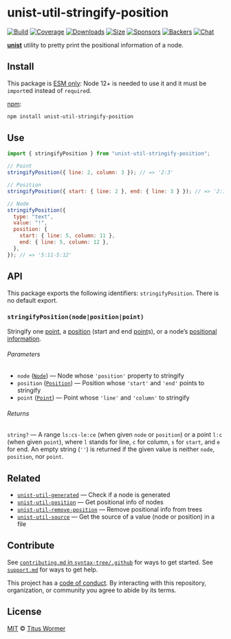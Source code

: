 # unist-util-stringify-position

[![Build][build-badge]][build] [![Coverage][coverage-badge]][coverage]
[![Downloads][downloads-badge]][downloads] [![Size][size-badge]][size]
[![Sponsors][sponsors-badge]][collective]
[![Backers][backers-badge]][collective] [![Chat][chat-badge]][chat]

[**unist**][unist] utility to pretty print the positional information of a node.

## Install

This package is
[ESM only](https://gist.github.com/sindresorhus/a39789f98801d908bbc7ff3ecc99d99c):
Node 12+ is needed to use it and it must be `import`ed instead of `require`d.

[npm][npm]:

```sh
npm install unist-util-stringify-position
```

## Use

```js
import { stringifyPosition } from "unist-util-stringify-position";

// Point
stringifyPosition({ line: 2, column: 3 }); // => '2:3'

// Position
stringifyPosition({ start: { line: 2 }, end: { line: 3 } }); // => '2:1-3:1'

// Node
stringifyPosition({
  type: "text",
  value: "!",
  position: {
    start: { line: 5, column: 11 },
    end: { line: 5, column: 12 },
  },
}); // => '5:11-5:12'
```

## API

This package exports the following identifiers: `stringifyPosition`. There is no
default export.

### `stringifyPosition(node|position|point)`

Stringify one [point][point], a [position][position] (start and end
[point][point]s), or a node’s [positional information][positional-information].

###### Parameters

- `node` ([`Node`][node]) — Node whose `'position'` property to stringify
- `position` ([`Position`][position]) — Position whose `'start'` and `'end'`
  points to stringify
- `point` ([`Point`][point]) — Point whose `'line'` and `'column'` to stringify

###### Returns

`string?` — A range `ls:cs-le:ce` (when given `node` or `position`) or a point
`l:c` (when given `point`), where `l` stands for line, `c` for column, `s` for
`start`, and `e` for end. An empty string (`''`) is returned if the given value
is neither `node`, `position`, nor `point`.

## Related

- [`unist-util-generated`](https://github.com/syntax-tree/unist-util-generated)
  — Check if a node is generated
- [`unist-util-position`](https://github.com/syntax-tree/unist-util-position) —
  Get positional info of nodes
- [`unist-util-remove-position`](https://github.com/syntax-tree/unist-util-remove-position)
  — Remove positional info from trees
- [`unist-util-source`](https://github.com/syntax-tree/unist-util-source) — Get
  the source of a value (node or position) in a file

## Contribute

See [`contributing.md` in `syntax-tree/.github`][contributing] for ways to get
started. See [`support.md`][support] for ways to get help.

This project has a [code of conduct][coc]. By interacting with this repository,
organization, or community you agree to abide by its terms.

## License

[MIT][license] © [Titus Wormer][author]

<!-- Definition -->

[build-badge]: https://github.com/syntax-tree/unist-util-stringify-position/workflows/main/badge.svg
[build]: https://github.com/syntax-tree/unist-util-stringify-position/actions
[coverage-badge]: https://img.shields.io/codecov/c/github/syntax-tree/unist-util-stringify-position.svg
[coverage]: https://codecov.io/github/syntax-tree/unist-util-stringify-position
[downloads-badge]: https://img.shields.io/npm/dm/unist-util-stringify-position.svg
[downloads]: https://www.npmjs.com/package/unist-util-stringify-position
[size-badge]: https://img.shields.io/bundlephobia/minzip/unist-util-stringify-position.svg
[size]: https://bundlephobia.com/result?p=unist-util-stringify-position
[sponsors-badge]: https://opencollective.com/unified/sponsors/badge.svg
[backers-badge]: https://opencollective.com/unified/backers/badge.svg
[collective]: https://opencollective.com/unified
[chat-badge]: https://img.shields.io/badge/chat-discussions-success.svg
[chat]: https://github.com/syntax-tree/unist/discussions
[npm]: https://docs.npmjs.com/cli/install
[license]: license
[author]: https://wooorm.com
[contributing]: https://github.com/syntax-tree/.github/blob/HEAD/contributing.md
[support]: https://github.com/syntax-tree/.github/blob/HEAD/support.md
[coc]: https://github.com/syntax-tree/.github/blob/HEAD/code-of-conduct.md
[unist]: https://github.com/syntax-tree/unist
[node]: https://github.com/syntax-tree/unist#node
[position]: https://github.com/syntax-tree/unist#position
[point]: https://github.com/syntax-tree/unist#point
[positional-information]: https://github.com/syntax-tree/unist#positional-information
